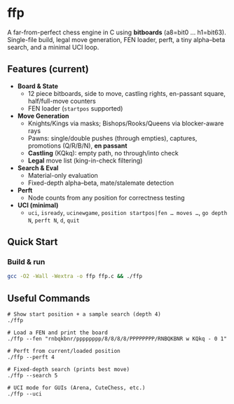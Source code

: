 # ffp

A far-from-perfect chess engine in C using **bitboards** (a8=bit0 … h1=bit63).  
Single-file build, legal move generation, FEN loader, perft, a tiny alpha–beta search, and a minimal UCI loop.

## Features (current)

- **Board & State**
  - 12 piece bitboards, side to move, castling rights, en-passant square, half/full-move counters
  - FEN loader (`startpos` supported)
- **Move Generation**
  - Knights/Kings via masks; Bishops/Rooks/Queens via blocker-aware rays
  - Pawns: single/double pushes (through empties), captures, promotions (Q/R/B/N), **en passant**
  - **Castling** (KQkq): empty path, no through/into check
  - **Legal** move list (king-in-check filtering)
- **Search & Eval**
  - Material-only evaluation
  - Fixed-depth alpha–beta, mate/stalemate detection
- **Perft**
  - Node counts from any position for correctness testing
- **UCI (minimal)**
  - `uci`, `isready`, `ucinewgame`, `position startpos|fen … moves …`, `go depth N`, `perft N`, `d`, `quit`

## Quick Start

### Build & run
```bash
gcc -O2 -Wall -Wextra -o ffp ffp.c && ./ffp
```
## Useful Commands
```
# Show start position + a sample search (depth 4)
./ffp

# Load a FEN and print the board
./ffp --fen "rnbqkbnr/pppppppp/8/8/8/8/PPPPPPPP/RNBQKBNR w KQkq - 0 1"

# Perft from current/loaded position
./ffp --perft 4

# Fixed-depth search (prints best move)
./ffp --search 5

# UCI mode for GUIs (Arena, CuteChess, etc.)
./ffp --uci
```